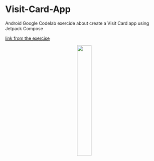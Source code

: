 # Visit-Card-App
Android Google Codelab exercide about create a Visit Card app using Jetpack Compose

[link from the exercise](https://developer.android.com/codelabs/basic-android-kotlin-compose-business-card?hl=pt-br&continue=https%3A%2F%2Fdeveloper.android.com%2Fcourses%2Fpathways%2Fandroid-basics-compose-unit-1-pathway-3%3Fhl%3Dpt-br%23codelab-https%3A%2F%2Fdeveloper.android.com%2Fcodelabs%2Fbasic-android-kotlin-compose-business-card#0)

<p align="center">
  <img src="https://developer.android.com/static/codelabs/basic-android-kotlin-compose-business-card/img/60ecde9fdd69536f_856.png?hl=pt-br" width="30%" height="30%"/>
</p>
